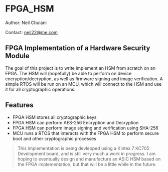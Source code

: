 # FPGA_HSM
Author: Neil Chulani

Contact: neil22@me.com
## FPGA Implementation of a Hardware Security Module

The goal of this project is to write implement an HSM from scratch on an FPGA. The HSM will (hopefully) be able to perform on device encryption/decryption, as well as firmware signing and image verification. A simple RTOS will be run on an MCU, which will connect to the HSM and use it for all cryptographic operations.

## Features

- FPGA HSM stores all cryptographic keys
- FPGA HSM can perform AES-256 Encryption and Decryption
- FPGA HSM can perform image signing and verification using SHA-256
- MCU runs a RTOS that interacts with the FPGA HSM to perform secure boot and other cryptographic processes

> This implementation is being devleoped using a Kintex 7 KC705 Development board, and is still very much a work in progress. I am hoping to eventually design and manufacture an ASIC HSM based on the FPGA implementation, but that will be a little while in the future.
